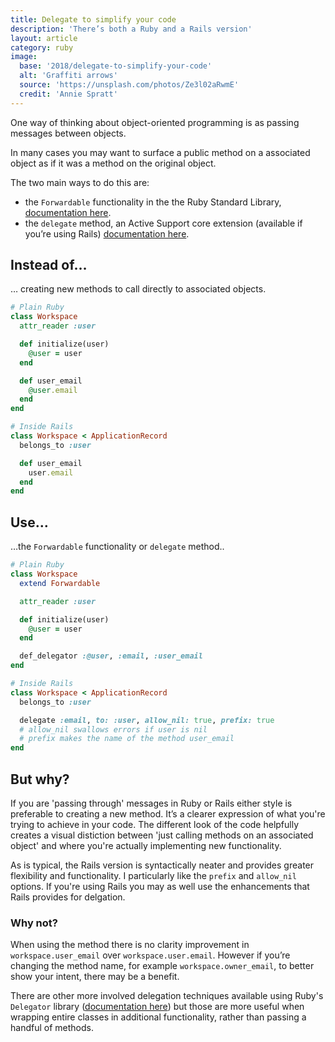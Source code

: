 ```yaml
---
title: Delegate to simplify your code
description: 'There’s both a Ruby and a Rails version'
layout: article
category: ruby
image:
  base: '2018/delegate-to-simplify-your-code'
  alt: 'Graffiti arrows'
  source: 'https://unsplash.com/photos/Ze3l02aRwmE'
  credit: 'Annie Spratt'
---
```


One way of thinking about object-oriented programming is as passing messages between objects.

In many cases you may want to surface a public method on a associated object as if it was a method on the original object.

The two main ways to do this are:

 * the `Forwardable` functionality in the the Ruby Standard Library, [documentation here](https://ruby-doc.org/stdlib-2.5.1/libdoc/forwardable/rdoc/Forwardable.html#method-i-def_delegator).
 * the `delegate` method, an Active Support core extension (available if you’re using Rails) [documentation here](https://github.com/rails/rails/blob/master/activesupport/lib/active_support/core_ext/module/delegation.rb).

## Instead of…

… creating new methods to call directly to associated objects.

```ruby
# Plain Ruby
class Workspace
  attr_reader :user

  def initialize(user)
    @user = user
  end

  def user_email
    @user.email
  end
end

# Inside Rails
class Workspace < ApplicationRecord
  belongs_to :user

  def user_email
    user.email
  end
end
```


## Use…

…the `Forwardable` functionality or `delegate` method..

```ruby
# Plain Ruby
class Workspace
  extend Forwardable

  attr_reader :user

  def initialize(user)
    @user = user
  end

  def_delegator :@user, :email, :user_email
end

# Inside Rails
class Workspace < ApplicationRecord
  belongs_to :user

  delegate :email, to: :user, allow_nil: true, prefix: true
  # allow_nil swallows errors if user is nil
  # prefix makes the name of the method user_email
end
```

## But why?

If you are 'passing through' messages in Ruby or Rails either style is preferable to creating a new method. It’s a clearer expression of what you're trying to achieve in your code. The different look of the code helpfully creates a visual distiction between 'just calling methods on an associated object' and where you're actually implementing new functionality.

As is typical, the Rails version is syntactically neater and provides greater flexibility and functionality. I particularly like the `prefix` and `allow_nil` options. If you're using Rails you may as well use the enhancements that Rails provides for delgation.


### Why not?

When using the method there is no clarity improvement in `workspace.user_email` over `workspace.user.email`. However if you’re changing the method name, for example `workspace.owner_email`, to better show your intent, there may be a benefit.

There are other more involved delegation techniques available using Ruby's `Delegator` library ([documentation here](https://ruby-doc.org/stdlib-2.5.1/libdoc/delegate/rdoc/Delegator.html)) but those are more useful when wrapping entire classes in additional functionality, rather than passing a handful of methods.
